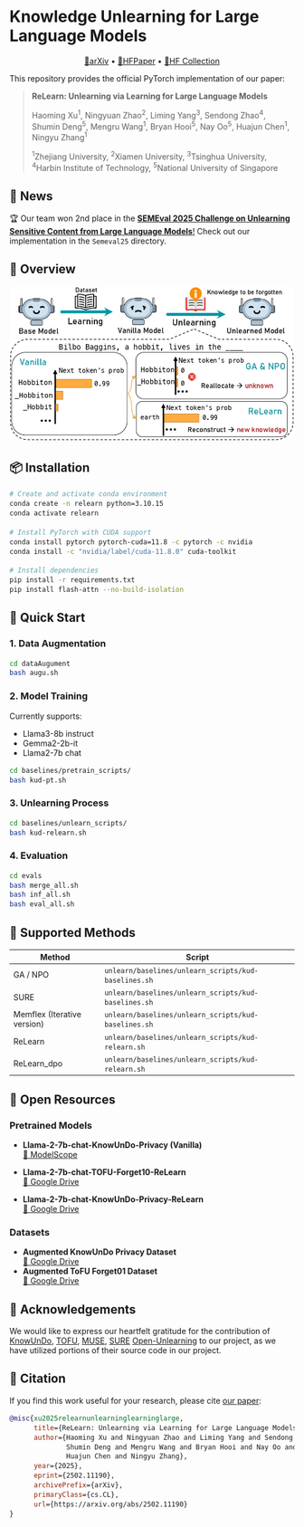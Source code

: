 # Knowledge Unlearning for Large Language Models

<p align="center">
  <a href="https://arxiv.org/abs/2502.11190">📄arXiv</a> •
  <a href="https://huggingface.co/papers/2502.11190">🤗HFPaper</a> •
  <a href="https://huggingface.co/collections/zjunlp/relearn-67bbd781c4d637c75db8e577">🤗HF Collection</a>
</p>

This repository provides the official PyTorch implementation of our paper:

> **ReLearn: Unlearning via Learning for Large Language Models**
>
> Haoming Xu<sup>1</sup>, Ningyuan Zhao<sup>2</sup>, Liming Yang<sup>3</sup>, Sendong Zhao<sup>4</sup>, Shumin Deng<sup>5</sup>, Mengru Wang<sup>1</sup>, Bryan Hooi<sup>5</sup>, Nay Oo<sup>5</sup>, Huajun Chen<sup>1</sup>, Ningyu Zhang<sup>1</sup>
>
> <sup>1</sup>Zhejiang University, <sup>2</sup>Xiamen University, <sup>3</sup>Tsinghua University, <sup>4</sup>Harbin Institute of Technology, <sup>5</sup>National University of Singapore

## 🎉 News

🏆 Our team won 2nd place in the [**SEMEval 2025 Challenge on Unlearning Sensitive Content from Large Language Models**!](https://llmunlearningsemeval2025.github.io/) Check out our implementation in the `Semeval25` directory.

## 🌟 Overview

![Introduction](images/intro.jpg)

## 📦 Installation

```bash
# Create and activate conda environment
conda create -n relearn python=3.10.15
conda activate relearn

# Install PyTorch with CUDA support
conda install pytorch pytorch-cuda=11.8 -c pytorch -c nvidia
conda install -c "nvidia/label/cuda-11.8.0" cuda-toolkit

# Install dependencies
pip install -r requirements.txt
pip install flash-attn --no-build-isolation
```

## 🚀 Quick Start

### 1. Data Augmentation
```bash
cd dataAugument
bash augu.sh
```

### 2. Model Training
Currently supports:
- Llama3-8b instruct
- Gemma2-2b-it
- Llama2-7b chat

```bash
cd baselines/pretrain_scripts/
bash kud-pt.sh
```

### 3. Unlearning Process
```bash
cd baselines/unlearn_scripts/
bash kud-relearn.sh
```

### 4. Evaluation
```bash
cd evals
bash merge_all.sh
bash inf_all.sh
bash eval_all.sh
```

## 🔧 Supported Methods

| Method      | Script                                               | 
| ----------- | ---------------------------------------------------- | 
| GA / NPO    | `unlearn/baselines/unlearn_scripts/kud-baselines.sh` |
| SURE        | `unlearn/baselines/unlearn_scripts/kud-baselines.sh` |
| Memflex (Iterative version)     | `unlearn/baselines/unlearn_scripts/kud-baselines.sh` |
| ReLearn     | `unlearn/baselines/unlearn_scripts/kud-relearn.sh`   | 
| ReLearn_dpo | `unlearn/baselines/unlearn_scripts/kud-relearn.sh`   | 

## 📂 Open Resources

### Pretrained Models
- **Llama-2-7b-chat-KnowUnDo-Privacy (Vanilla)**  
  [🔗 ModelScope](https://www.modelscope.cn/models/haomingx/Llama-2-7b-chat-KnowUnDo-Privacy/files)

- **Llama-2-7b-chat-TOFU-Forget10-ReLearn**  
  [🔗 Google Drive](https://drive.google.com/drive/folders/1wsPKpF2IZ4RC52_PI7ILhYsegtqZG25Y?usp=drive_link)

- **Llama-2-7b-chat-KnowUnDo-Privacy-ReLearn**  
  [🔗 Google Drive](https://drive.google.com/drive/folders/1delWVv3VnoU7XcofOW-xUs4SiiXYJIcR?usp=drive_link)

### Datasets
- **Augmented KnowUnDo Privacy Dataset**  
  [🔗 Google Drive](https://drive.google.com/file/d/1lct2s3Xs8JKv4CL-LlBZHXTP9H1AKeg5/view?usp=drive_link)
- **Augmented ToFU Forget01 Dataset**  
  [🔗 Google Drive](https://drive.google.com/file/d/16NtfMeB_4ISApuVrJnQHo26EKjT9xzvz/view?usp=sharing)
## 🙏 Acknowledgements
We would like to express our heartfelt gratitude for the contribution of [KnowUnDo](https://github.com/zjunlp/KnowUnDo), [TOFU](https://github.com/locuslab/tofu), [MUSE](https://github.com/jaechan-repo/muse_bench), [SURE](https://github.com/zzwjames/FailureLLMUnlearning) [Open-Unlearning](https://github.com/locuslab/open-unlearning) to our project, as we have utilized portions of their source code in our project.

## 📝 Citation

If you find this work useful for your research, please cite [our paper](https://arxiv.org/abs/2502.11190):

```bibtex
@misc{xu2025relearnunlearninglearninglarge,
      title={ReLearn: Unlearning via Learning for Large Language Models}, 
      author={Haoming Xu and Ningyuan Zhao and Liming Yang and Sendong Zhao and 
              Shumin Deng and Mengru Wang and Bryan Hooi and Nay Oo and 
              Huajun Chen and Ningyu Zhang},
      year={2025},
      eprint={2502.11190},
      archivePrefix={arXiv},
      primaryClass={cs.CL},
      url={https://arxiv.org/abs/2502.11190}
}

```